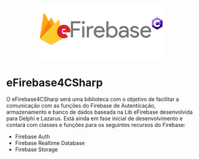 <p align="center">
<img src="https://github.com/rafael-figueiredo-alves/eFirebase4CSharp/blob/main/Imagens/eFirebase4Csharp.png" width=65% height=65%>  
</p>

# eFirebase4CSharp

O eFirebase4CSharp será uma biblioteca com o objetivo de facilitar a comunicação com as funções do Firebase de Autenticação, armazenamento e banco de dados baseada na Lib eFirebase desenvolvida para Delphi e Lazarus. Está ainda em fase inicial de desenvolvimento e contará com classes e funções para os seguintes recursos do Firebase:

- Firebase Auth
- Firebase Realtime Database
- Firebase Storage
